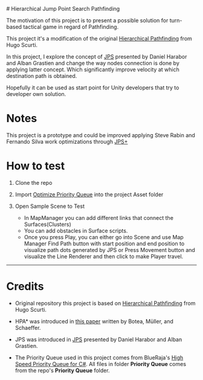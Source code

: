 ﻿﻿# Hierarchical Jump Point Search Pathfinding

The motivation of this project is to present a possible solution for turn-based tactical game in regard of Pathfinding.

This project it's a modification of the original [Hierarchical Pathfinding](https://github.com/hugoscurti/hierarchical-pathfinding/tree/master) from Hugo Scurti.

In this project, I explore the concept of [JPS](http://users.cecs.anu.edu.au/~dharabor/data/papers/harabor-grastien-aaai11.pdf) presented by Daniel Harabor and Alban Grastien and change the way nodes connection is done by applying latter concept. Which significantly improve velocity at which destination path is obtained.

Hopefully it can be used as start point for Unity developers that try to developer own solution. 

# Notes

This project is a prototype and could be improved applying Steve Rabin and Fernando Silva work optimizations through [JPS+](http://www.gameaipro.com/GameAIPro2/GameAIPro2_Chapter14_JPS_Plus_An_Extreme_A_Star_Speed_Optimization_for_Static_Uniform_Cost_Grids.pdf)

# How to test

1. Clone the repo

2. Import [Optimize Priority Queue](https://www.nuget.org/packages/OptimizedPriorityQueue) into the project Asset folder

3. Open Sample Scene to Test
   - In MapManager you can add different links that connect the Surfaces(Clusters)
   - You can add obstacles in Surface scripts.
   - Once you press Play, you can either go into Scene and use Map Manager Find Path button with start position and end position to visualize path dots generated by JPS or Press Movement button and visualize the Line Renderer and then click to make Player travel.

- - -

# Credits

* Original repository this project is based on [Hierarchical Pathfinding](https://github.com/hugoscurti/hierarchical-pathfinding/tree/master) from Hugo Scurti.

* HPA* was introduced in [this paper](http://www.cs.ualberta.ca/~mmueller/ps/hpastar.pdf) written by Botea, Müller, and Schaeffer.

* JPS was introduced in [JPS](http://users.cecs.anu.edu.au/~dharabor/data/papers/harabor-grastien-aaai11.pdf) presented by Daniel Harabor and Alban Grastien.

* The Priority Queue used in this project comes from BlueRaja's [High Speed Priority Queue for C#](https://github.com/BlueRaja/High-Speed-Priority-Queue-for-C-Sharp).  All files in folder **Priority Queue** comes from the repo's **Priority Queue** folder.